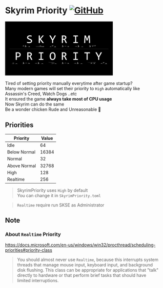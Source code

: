 # Skyrim Priority [![GitHub](https://img.shields.io/github/license/BThree496/SkyrimPriority-Mod?style=flat-square&logo=github)](https://github.com/BThree496/SkyrimPriority-Mod/blob/main/LICENSE)
<img src="./SkyrimPriority.png" alt="logo" width="70%" height="70%"/>

Tired of setting priority manually everytime after game startup?   
Many modern games will set their priority to `High` automatically like Assassin's Creed, Watch Dogs ..etc  
It ensured the game **always take most of CPU usage**  
Now Skyrim can do the same  
Be a wonder chicken Rude and Unreasonable 🐔

## Priorities
|     Priority | Value | 
|------------- |------ |
| Idle         | 64    |
| Below Normal | 16384 |
| Normal       | 32    |
| Above Normal | 32768 |
| High         | 128   |
| Realtime     | 256   |

> SkyrimPriority uses `High` by default  
> You can change it in `SkyrimPriority.toml`

> `Realtime` require run SKSE as Administrator

## Note
### About `Realtime` Priority
https://docs.microsoft.com/en-us/windows/win32/procthread/scheduling-priorities#priority-class
>You should almost never use `Realtime`, because this interrupts system threads that manage mouse input, keyboard input, and background disk flushing. This class can be appropriate for applications that "talk" directly to hardware or that perform brief tasks that should have limited interruptions.
